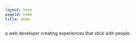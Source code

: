 ```yaml
---
layout: home
pageid: home
title: Home
---
```


a web developer creating experiences that stick with people.